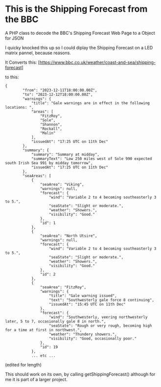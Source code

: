 # This is the Shipping Forecast from the BBC

A PHP class to decode the BBC's Shipping Forecast Web Page to a Object for JSON

I quicky knocked this up so I could diplay the Shipping Forecast on a LED matrix pannel, because reasons.

It Converts this: [https://www.bbc.co.uk/weather/coast-and-sea/shipping-forecast]

to this:
```
{
        "from": "2023-12-11T18:00:00.00Z",
        "to": "2023-12-12T18:00:00.00Z",
        "warnings": {
            "title": "Gale warnings are in effect in the following locations: ",
            "areas": [
                "FitzRoy",
                "Sole",
                "Shannon",
                "Rockall",
                "Malin"
            ],
            "issuedAt": "17:25 UTC on 11th Dec"
        },
        "summary": {
            "summary": "Summary at midday",
            "summaryText": "Low 250 miles west of Sole 990 expected south Irish Sea 991 by midday tomorrow",
            "issuedAt": "17:25 UTC on 11th Dec"
        },
        "seaAreas": [
            {
                "seaArea": "Viking",
                "warnings": null,
                "forecast": {
                    "wind": "Variable 2 to 4 becoming southeasterly 3 to 5.",
                    "seaState": "Slight or moderate.",
                    "weather": "Showers.",
                    "visibility": "Good."
                },
                "id": 1
            },
            {
                "seaArea": "North Utsire",
                "warnings": null,
                "forecast": {
                    "wind": "Variable 2 to 4 becoming southeasterly 3 to 5.",
                    "seaState": "Slight or moderate.",
                    "weather": "Showers.",
                    "visibility": "Good."
                },
                "id": 2
            },
            {
                "seaArea": "FitzRoy",
                "warnings": {
                    "title": "Gale warning issued",
                    "text": "Southwesterly gale force 8 continuing",
                    "issuedAt": "15:45 UTC on 11th Dec"
                },
                "forecast": {
                    "wind": "Southwesterly, veering northwesterly later, 5 to 7, occasionally gale 8 in north.",
                    "seaState": "Rough or very rough, becoming high for a time at first in northwest.",
                    "weather": "Thundery showers.",
                    "visibility": "Good, occasionally poor."
                },
                "id": 19
            },
            ... etc ...
```
(edited for length)

This should work on its own, by calling getShippingForecast() although for me it is part of a larger project.
